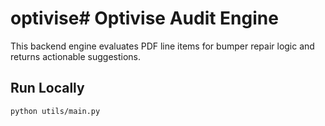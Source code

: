 # optivise# Optivise Audit Engine

This backend engine evaluates PDF line items for bumper repair logic and returns actionable suggestions.

## Run Locally

```bash
python utils/main.py